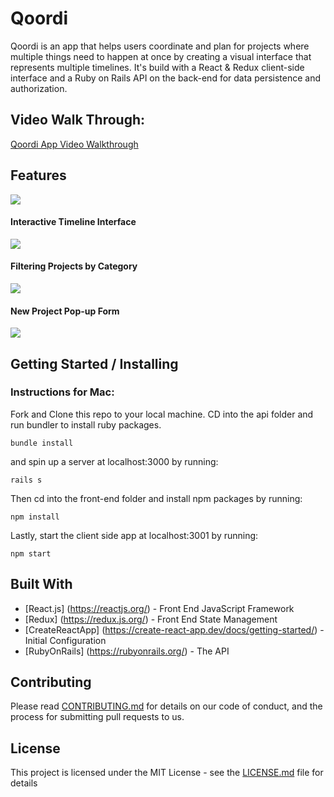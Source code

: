# Qoordi

Qoordi is an app that helps users coordinate and plan for projects where multiple things need to happen at once by creating a visual interface that represents multiple timelines. It's build with a React & Redux client-side interface and a Ruby on Rails API on the back-end for data persistence and authorization. 

## Video Walk Through: 

[Qoordi App Video Walkthrough](https://youtu.be/vdeoZNp6Ffs)

## Features

![](https://i.imgur.com/MbfnK4H.png)

#### **Interactive Timeline Interface**
![](https://i.imgur.com/eDoLFju.gif/)

#### **Filtering Projects by Category**
![](https://i.imgur.com/YAcDyLT.gif)

#### **New Project Pop-up Form**
![](https://i.imgur.com/knA0j9m.gif)


## Getting Started / Installing

### Instructions for Mac:

Fork and Clone this repo to your local machine. CD into the api folder and run bundler to install ruby packages.

```
bundle install
```

and spin up a server at localhost:3000 by running:

```
rails s
```

Then cd into the front-end folder and install npm packages by running:

```
npm install
```

Lastly, start the client side app at localhost:3001 by running:

```
npm start
```

## Built With

* [React.js] (https://reactjs.org/) - Front End JavaScript Framework
* [Redux] (https://redux.js.org/) - Front End State Management
* [CreateReactApp] (https://create-react-app.dev/docs/getting-started/) - Initial Configuration
* [RubyOnRails] (https://rubyonrails.org/) - The API

## Contributing

Please read [CONTRIBUTING.md](https://gist.github.com/PurpleBooth/b24679402957c63ec426) for details on our code of conduct, and the process for submitting pull requests to us.

## License

This project is licensed under the MIT License - see the [LICENSE.md](LICENSE.md) file for details
